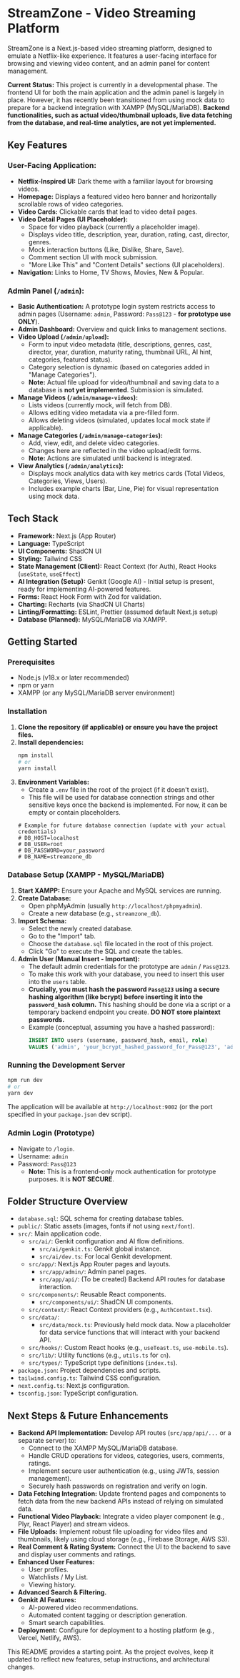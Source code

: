 
# StreamZone - Video Streaming Platform

StreamZone is a Next.js-based video streaming platform, designed to emulate a Netflix-like experience. It features a user-facing interface for browsing and viewing video content, and an admin panel for content management.

**Current Status:** This project is currently in a developmental phase. The frontend UI for both the main application and the admin panel is largely in place. However, it has recently been transitioned from using mock data to prepare for a backend integration with XAMPP (MySQL/MariaDB). **Backend functionalities, such as actual video/thumbnail uploads, live data fetching from the database, and real-time analytics, are not yet implemented.**

## Key Features

### User-Facing Application:
*   **Netflix-Inspired UI:** Dark theme with a familiar layout for browsing videos.
*   **Homepage:** Displays a featured video hero banner and horizontally scrollable rows of video categories.
*   **Video Cards:** Clickable cards that lead to video detail pages.
*   **Video Detail Pages (UI Placeholder):**
    *   Space for video playback (currently a placeholder image).
    *   Displays video title, description, year, duration, rating, cast, director, genres.
    *   Mock interaction buttons (Like, Dislike, Share, Save).
    *   Comment section UI with mock submission.
    *   "More Like This" and "Content Details" sections (UI placeholders).
*   **Navigation:** Links to Home, TV Shows, Movies, New & Popular.

### Admin Panel (`/admin`):
*   **Basic Authentication:** A prototype login system restricts access to admin pages (Username: `admin`, Password: `Pass@123` - **for prototype use ONLY**).
*   **Admin Dashboard:** Overview and quick links to management sections.
*   **Video Upload (`/admin/upload`):**
    *   Form to input video metadata (title, descriptions, genres, cast, director, year, duration, maturity rating, thumbnail URL, AI hint, categories, featured status).
    *   Category selection is dynamic (based on categories added in "Manage Categories").
    *   **Note:** Actual file upload for video/thumbnail and saving data to a database is **not yet implemented**. Submission is simulated.
*   **Manage Videos (`/admin/manage-videos`):**
    *   Lists videos (currently mock, will fetch from DB).
    *   Allows editing video metadata via a pre-filled form.
    *   Allows deleting videos (simulated, updates local mock state if applicable).
*   **Manage Categories (`/admin/manage-categories`):**
    *   Add, view, edit, and delete video categories.
    *   Changes here are reflected in the video upload/edit forms.
    *   **Note:** Actions are simulated until backend is integrated.
*   **View Analytics (`/admin/analytics`):**
    *   Displays mock analytics data with key metrics cards (Total Videos, Categories, Views, Users).
    *   Includes example charts (Bar, Line, Pie) for visual representation using mock data.

## Tech Stack

*   **Framework:** Next.js (App Router)
*   **Language:** TypeScript
*   **UI Components:** ShadCN UI
*   **Styling:** Tailwind CSS
*   **State Management (Client):** React Context (for Auth), React Hooks (`useState`, `useEffect`)
*   **AI Integration (Setup):** Genkit (Google AI) - Initial setup is present, ready for implementing AI-powered features.
*   **Forms:** React Hook Form with Zod for validation.
*   **Charting:** Recharts (via ShadCN UI Charts)
*   **Linting/Formatting:** ESLint, Prettier (assumed default Next.js setup)
*   **Database (Planned):** MySQL/MariaDB via XAMPP.

## Getting Started

### Prerequisites
*   Node.js (v18.x or later recommended)
*   npm or yarn
*   XAMPP (or any MySQL/MariaDB server environment)

### Installation
1.  **Clone the repository (if applicable) or ensure you have the project files.**
2.  **Install dependencies:**
    ```bash
    npm install
    # or
    yarn install
    ```
3.  **Environment Variables:**
    *   Create a `.env` file in the root of the project (if it doesn't exist).
    *   This file will be used for database connection strings and other sensitive keys once the backend is implemented. For now, it can be empty or contain placeholders.
    ```env
    # Example for future database connection (update with your actual credentials)
    # DB_HOST=localhost
    # DB_USER=root
    # DB_PASSWORD=your_password
    # DB_NAME=streamzone_db
    ```

### Database Setup (XAMPP - MySQL/MariaDB)
1.  **Start XAMPP:** Ensure your Apache and MySQL services are running.
2.  **Create Database:**
    *   Open phpMyAdmin (usually `http://localhost/phpmyadmin`).
    *   Create a new database (e.g., `streamzone_db`).
3.  **Import Schema:**
    *   Select the newly created database.
    *   Go to the "Import" tab.
    *   Choose the `database.sql` file located in the root of this project.
    *   Click "Go" to execute the SQL and create the tables.
4.  **Admin User (Manual Insert - Important):**
    *   The default admin credentials for the prototype are `admin` / `Pass@123`.
    *   To make this work with your database, you need to insert this user into the `users` table.
    *   **Crucially, you must hash the password `Pass@123` using a secure hashing algorithm (like bcrypt) before inserting it into the `password_hash` column.** This hashing should be done via a script or a temporary backend endpoint you create. **DO NOT store plaintext passwords.**
    *   Example (conceptual, assuming you have a hashed password):
        ```sql
        INSERT INTO users (username, password_hash, email, role)
        VALUES ('admin', 'your_bcrypt_hashed_password_for_Pass@123', 'admin@example.com', 'admin');
        ```

### Running the Development Server
```bash
npm run dev
# or
yarn dev
```
The application will be available at `http://localhost:9002` (or the port specified in your `package.json` dev script).

### Admin Login (Prototype)
*   Navigate to `/login`.
*   Username: `admin`
*   Password: `Pass@123`
    *   **Note:** This is a frontend-only mock authentication for prototype purposes. It is **NOT SECURE**.

## Folder Structure Overview

*   `database.sql`: SQL schema for creating database tables.
*   `public/`: Static assets (images, fonts if not using `next/font`).
*   `src/`: Main application code.
    *   `src/ai/`: Genkit configuration and AI flow definitions.
        *   `src/ai/genkit.ts`: Genkit global instance.
        *   `src/ai/dev.ts`: For local Genkit development.
    *   `src/app/`: Next.js App Router pages and layouts.
        *   `src/app/admin/`: Admin panel pages.
        *   `src/app/api/`: (To be created) Backend API routes for database interaction.
    *   `src/components/`: Reusable React components.
        *   `src/components/ui/`: ShadCN UI components.
    *   `src/context/`: React Context providers (e.g., `AuthContext.tsx`).
    *   `src/data/`:
        *   `src/data/mock.ts`: Previously held mock data. Now a placeholder for data service functions that will interact with your backend API.
    *   `src/hooks/`: Custom React hooks (e.g., `useToast.ts`, `use-mobile.ts`).
    *   `src/lib/`: Utility functions (e.g., `utils.ts` for `cn`).
    *   `src/types/`: TypeScript type definitions (`index.ts`).
*   `package.json`: Project dependencies and scripts.
*   `tailwind.config.ts`: Tailwind CSS configuration.
*   `next.config.ts`: Next.js configuration.
*   `tsconfig.json`: TypeScript configuration.

## Next Steps & Future Enhancements

*   **Backend API Implementation:** Develop API routes (`src/app/api/...` or a separate server) to:
    *   Connect to the XAMPP MySQL/MariaDB database.
    *   Handle CRUD operations for videos, categories, users, comments, ratings.
    *   Implement secure user authentication (e.g., using JWTs, session management).
    *   Securely hash passwords on registration and verify on login.
*   **Data Fetching Integration:** Update frontend pages and components to fetch data from the new backend APIs instead of relying on simulated data.
*   **Functional Video Playback:** Integrate a video player component (e.g., Plyr, React Player) and stream videos.
*   **File Uploads:** Implement robust file uploading for video files and thumbnails, likely using cloud storage (e.g., Firebase Storage, AWS S3).
*   **Real Comment & Rating System:** Connect the UI to the backend to save and display user comments and ratings.
*   **Enhanced User Features:**
    *   User profiles.
    *   Watchlists / My List.
    *   Viewing history.
*   **Advanced Search & Filtering.**
*   **Genkit AI Features:**
    *   AI-powered video recommendations.
    *   Automated content tagging or description generation.
    *   Smart search capabilities.
*   **Deployment:** Configure for deployment to a hosting platform (e.g., Vercel, Netlify, AWS).

This README provides a starting point. As the project evolves, keep it updated to reflect new features, setup instructions, and architectural changes.

